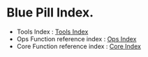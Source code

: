 # Blue Pill Index.

* Tools Index : [Tools Index](./BP/Tools/README.md)
* Ops Function reference index : [Ops Index](./BP/Ops/README.md)
* Core Function reference index : [Core Index](./BP/Core/README.md)
